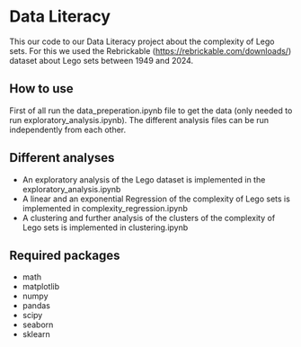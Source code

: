 # Data Literacy

This our code to our Data Literacy project about the complexity of Lego sets. For this we used the Rebrickable (https://rebrickable.com/downloads/) dataset about Lego sets between 1949 and 2024.

## How to use
First of all run the data_preperation.ipynb file to get the data (only needed to run exploratory_analysis.ipynb). 
The different analysis files can be run independently from each other.

## Different analyses
* An exploratory analysis of the Lego dataset is implemented in the exploratory_analysis.ipynb
* A linear and an exponential Regression of the complexity of Lego sets is implemented in complexity_regression.ipynb
* A clustering and further analysis of the clusters of the complexity of Lego sets is implemented in clustering.ipynb

## Required packages
* math
* matplotlib
* numpy 
* pandas
* scipy
* seaborn
* sklearn
